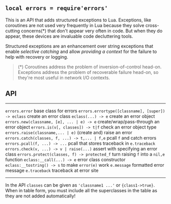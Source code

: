 
## `local errors = require'errors'`

This is an API that adds structured exceptions to Lua. Exceptions, like
coroutines are not used very frequently in Lua because they solve
cross-cutting concerns(*) that don't appear very often in code. But when
they do appear, these devices are invaluable code decluttering tools.

Structured exceptions are an enhancement over string exceptions that enable
_selective catching_ and allow _providing a context_ for the failure to help
with recovery or logging.

> (*) Coroutines address the problem of inversion-of-control head-on.
Exceptions address the problem of recoverable failure head-on, so they're
most useful in network I/O contexts.

## API

---------------------------------------------------- -------------------------
`errors.error`                                       base class for errors
`errors.errortype([classname], [super]) -> eclass`   create an error class
`eclass(...) -> e`                                   create an error object
`errors.new(classname, [e], ... | e) -> e`           create/wrap/pass-through an error object
`errors.is(v[, classes]) -> t|f`                     check an error object type
`errors.raise(classname,... | e)`                    (create and) raise an error
`errors.catch(classes, f, ...) -> t,... | f,e`       pcall `f` and catch errors
`errors.pcall(f, ...) -> ...`                        pcall that stores traceback in `e.traceback`
`errors.check(v, ...) -> v | raise(...)`             assert with specifying an error class
`errors.protect(classes, f) -> protected_f`          turn raising `f` into a `nil,e` function
`eclass:__call(...) -> e`                            error class constructor
`eclass:__tostring() -> s`                           to make `error(e)` work
`e.message`                                          formatted error message
`e.traceback`                                        traceback at error site
---------------------------------------------------- -------------------------

In the API `classes` can be given as `'classname1 ...'` or `{class1->true}`.
When in table form, you must include all the superclasses in the table as
they are not added automatically!

